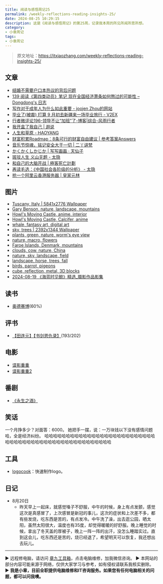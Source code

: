 ```yaml
---
title: 阅读与感悟周记25
permalink: /weekly-reflections-reading-insights-25/
date: 2024-08-25 10:29:15
description: 这是《阅读与感悟周记》的第25周，记录我本周的所见所闻所思所想。
category:
- 小章周记
tags:
- 小章周记
---
```


> 原文地址：<https://itxiaozhang.com/weekly-reflections-reading-insights-25/>  

## 文章

- [结婚不需要户口本热议的背后问题](https://iceprosurface.com/%E7%9F%A5%E8%AF%86%E5%BA%93/%E6%80%9D%E8%80%83/%E7%BB%93%E5%A9%9A%E4%B8%8D%E9%9C%80%E8%A6%81%E6%88%B7%E5%8F%A3%E6%9C%AC%E7%83%AD%E8%AE%AE%E7%9A%84%E8%83%8C%E5%90%8E%E9%97%AE%E9%A2%98)
- [139 阅读《第四类动员》笔记 现在全国经济萧条如何熬过的可能性 – Dongdong's 日志](https://ddw2019.com/139)
- [写作对于成年人为什么如此重要 - joojen Zhou的网站](https://joojen.com/archives/7739.html)
- [毕业了(被裁) 打算 9 月初去新疆来一场毕业旅行 - V2EX](https://www.v2ex.com/t/1066687)
- [行者微评论196-领导不让“加班”了-博客|综合-风雨行者](http://stuit.cn/Xiaolu/Post/1489.html)
- [我开盒了我自己 | 遐说](https://blog.cuger.cn/p/291f/)
- [人生和草原 - HAOYANG](http://haoyang.wang/index.php/archives/131.html)
- [财富积累Roadmap：8条可行的财富自由建议 | 参考答案Answers](https://ouranswers.zhubai.love/posts/2436170358740434944/)
- [音乐节惊魂，铭记安全大于一切 | 二丫讲梵](https://wiki.eryajf.net/pages/6baaa2/)
- [かくかくしかじか | 写写画画 · 天仙子](https://tianxianzi.me/2024/08/18/such_and_such/)
- [斑驳人生 义山无题 - 太隐](https://wangyurui.com/posts/ban-bo-ren-sheng-yi-shan-wu-ti-40f11e4f)
- [和自己的大脑开战 | 極客死亡計劃](https://www.geedea.pro/posts/%E5%92%8C%E8%87%AA%E5%B7%B1%E7%9A%84%E5%A4%A7%E8%84%91%E5%BC%80%E6%88%98/)
- [再读毛选：《中国社会各阶级的分析》 - 太隐](https://wangyurui.com/posts/du-mao-xuan-zhong-guo-she-hui-ge-jie-ji-de-fen-x-b450e52c)
- [抢一个阿里云香港服务器 | 皇家元林](https://hjyl.org/get-aliyun-hongkong-light-vps/)

## 图片

- [Tuscany, Italy | 5841x2776 Wallpaper](https://wallhaven.cc/w/l8xrzy)
- [Gary Benson, nature, landscape, mountains](https://wallhaven.cc/w/5g9dy8)
- [Howl's Moving Castle, anime, interior](https://wallhaven.cc/w/o5r9y9)
- [Howl's Moving Castle, Calcifer, anime](https://wallhaven.cc/w/6drjmq)
- [whale, fantasy art, digital art](https://wallhaven.cc/w/432p89)
- [sky, trees | 2392x1344 Wallpaper](https://wallhaven.cc/w/p91rqe)
- [plants, green, nature, worm's eye view](https://wallhaven.cc/w/xlzv7v)
- [nature, macro, flowers](https://wallhaven.cc/w/zxo38o)
- [Faroe Islands, Denmark, mountains](https://wallhaven.cc/w/3lvx5v)
- [clouds, cow, nature, China](https://wallhaven.cc/w/x6ovrv)
- [nature, sky, landscape, field](https://wallhaven.cc/w/dgpj2m)
- [landscape, horse, trees, fall](https://wallhaven.cc/w/e7qjgl)
- [birds, parrot, pigeons](https://wallhaven.cc/w/0pq229)
- [cube, reflection, metal, 3D blocks](https://wallhaven.cc/w/83x7yo)
- [2024-08-19 《海蓝时见鲸》精选_摄影作品影集](https://500px.com.cn/community/set/67f640473c514e42bdcf122d65316f23/details)

## 读书

- [奥德赛博](https://neodb.social/book/57QesFURPUsUnfqc5zVm9W)(60%)

## 评书

- [【田连元】【书剑恩仇录】](https://youtu.be/ld8ZVxmCIU0)(193/202)

## 电影

- [谍影重重](https://neodb.social/movie/6v5aBsx5cADLzIRqmzgI9e)
- [谍影重重2](https://neodb.social/movie/5q19O40JHUWgnz8eIbNdJp)

## 番剧

- [《永生之酒》](https://neodb.social/tv/season/1LuLW33r7HqejwiD5IlXtQ)

## 笑话

一个月挣多少？对面答：6000。 她把手一摆，说：一万块钱以下没有感情问题哈，全是经济纠纷。 哈哈哈哈哈哈哈哈哈哈哈哈哈哈哈哈哈哈哈哈哈哈哈哈哈哈哈哈哈哈哈哈哈哈哈哈哈哈哈哈哈哈哈哈哈哈哈哈哈哈哈

## 工具

- [logocook](https://www.logocook.shop/editor/)：快速制作logo。

## 日记

- 8月20日
  - 昨天早上一起床，就感觉嗓子不舒服，中午的时候，身上有点发颤，感觉这次是真感冒了，上次感冒是新冠的事儿，这次的症状和上次差不多，都有些发烧，吃东西是苦的，有点发冷。中午洗了澡，出去逛公园，晒太阳，虽然太阳很大，温度也有35度，却觉得暖暖的好舒服。晚上睡觉的时候，拿出了冬天盖的厚被子，晚上一阵一阵的出汗，没怎么睡踏实过。直到这会儿，吃东西还是苦的，烧已经退了，希望明天可以恢复，我还想出去玩儿。

---
▶ 远程修电脑，请访问 [章九工具箱](https://zhang9.com/)，点击电脑维修，加我微信咨询。 
▶ 本网站的部分内容可能来源于网络，仅供大家学习与参考，如有侵权请联系我核实删除。  
▶ **我是小章，目前全职提供电脑维修和IT咨询服务。如果您有任何电脑相关的问题，都可以问我噢。**  
